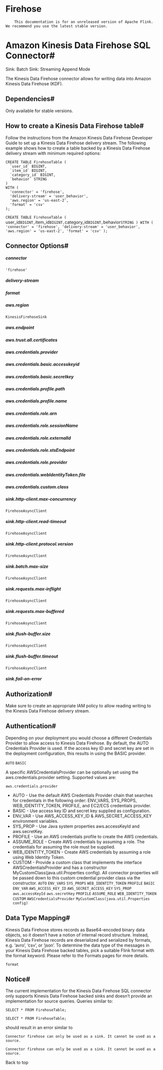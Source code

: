 # Firehose


> 
        This documentation is for an unreleased version of Apache Flink. We recommend you use the latest stable version.
    


# Amazon Kinesis Data Firehose SQL Connector#



Sink: Batch
Sink: Streaming Append Mode


The Kinesis Data Firehose connector allows for writing data into Amazon Kinesis Data Firehose (KDF).


## Dependencies#


Only available for stable versions.


## How to create a Kinesis Data Firehose table#


Follow the instructions from the Amazon Kinesis Data Firehose Developer Guide to set up a Kinesis Data Firehose delivery stream.
The following example shows how to create a table backed by a Kinesis Data Firehose delivery stream with minimum required options:


```
CREATE TABLE FirehoseTable (
  `user_id` BIGINT,
  `item_id` BIGINT,
  `category_id` BIGINT,
  `behavior` STRING
)
WITH (
  'connector' = 'firehose',
  'delivery-stream' = 'user_behavior',
  'aws.region' = 'us-east-2',
  'format' = 'csv'
);

```

`CREATE TABLE FirehoseTable (
  `user_id` BIGINT,
  `item_id` BIGINT,
  `category_id` BIGINT,
  `behavior` STRING
)
WITH (
  'connector' = 'firehose',
  'delivery-stream' = 'user_behavior',
  'aws.region' = 'us-east-2',
  'format' = 'csv'
);
`

## Connector Options#


##### connector

`'firehose'`

##### delivery-stream


##### format


##### aws.region

`KinesisFirehoseSink`

##### aws.endpoint


##### aws.trust.all.certificates


##### aws.credentials.provider


##### aws.credentials.basic.accesskeyid


##### aws.credentials.basic.secretkey


##### aws.credentials.profile.path


##### aws.credentials.profile.name


##### aws.credentials.role.arn


##### aws.credentials.role.sessionName


##### aws.credentials.role.externalId


##### aws.credentials.role.stsEndpoint


##### aws.credentials.role.provider


##### aws.credentials.webIdentityToken.file


##### aws.credentials.custom.class


##### sink.http-client.max-concurrency

`FirehoseAsyncClient`

##### sink.http-client.read-timeout

`FirehoseAsyncClient`

##### sink.http-client.protocol.version

`FirehoseAsyncClient`

##### sink.batch.max-size

`FirehoseAsyncClient`

##### sink.requests.max-inflight

`FirehoseAsyncClient`

##### sink.requests.max-buffered

`FirehoseAsyncClient`

##### sink.flush-buffer.size

`FirehoseAsyncClient`

##### sink.flush-buffer.timeout

`FirehoseAsyncClient`

##### sink.fail-on-error


## Authorization#


Make sure to create an appropriate IAM policy to allow reading writing to the Kinesis Data Firehose delivery stream.


## Authentication#


Depending on your deployment you would choose a different Credentials Provider to allow access to Kinesis Data Firehose.
By default, the AUTO Credentials Provider is used.
If the access key ID and secret key are set in the deployment configuration, this results in using the BASIC provider.

`AUTO`
`BASIC`

A specific AWSCredentialsProvider can be optionally set using the aws.credentials.provider setting.
Supported values are:

`aws.credentials.provider`
* AUTO - Use the default AWS Credentials Provider chain that searches for credentials in the following order: ENV_VARS, SYS_PROPS, WEB_IDENTITY_TOKEN, PROFILE, and EC2/ECS credentials provider.
* BASIC - Use access key ID and secret key supplied as configuration.
* ENV_VAR - Use AWS_ACCESS_KEY_ID & AWS_SECRET_ACCESS_KEY environment variables.
* SYS_PROP - Use Java system properties aws.accessKeyId and aws.secretKey.
* PROFILE - Use an AWS credentials profile to create the AWS credentials.
* ASSUME_ROLE - Create AWS credentials by assuming a role. The credentials for assuming the role must be supplied.
* WEB_IDENTITY_TOKEN - Create AWS credentials by assuming a role using Web Identity Token.
* CUSTOM - Provide a custom class that implements the interface AWSCredentialsProvider and has a constructor MyCustomClass(java.util.Properties config). All connector properties will be passed down to this custom
credential provider class via the constructor.
`AUTO`
`ENV_VARS`
`SYS_PROPS`
`WEB_IDENTITY_TOKEN`
`PROFILE`
`BASIC`
`ENV_VAR`
`AWS_ACCESS_KEY_ID`
`AWS_SECRET_ACCESS_KEY`
`SYS_PROP`
`aws.accessKeyId`
`aws.secretKey`
`PROFILE`
`ASSUME_ROLE`
`WEB_IDENTITY_TOKEN`
`CUSTOM`
`AWSCredentialsProvider`
`MyCustomClass(java.util.Properties config)`

## Data Type Mapping#


Kinesis Data Firehose stores records as Base64-encoded binary data objects, so it doesn’t have a notion of internal record structure.
Instead, Kinesis Data Firehose records are deserialized and serialized by formats, e.g. ‘avro’, ‘csv’, or ‘json’.
To determine the data type of the messages in your Kinesis Data Firehose backed tables, pick a suitable Flink format with the format keyword.
Please refer to the Formats pages for more details.

`format`

## Notice#


The current implementation for the Kinesis Data Firehose SQL connector only supports Kinesis Data Firehose backed sinks and doesn’t provide an implementation for source queries.
Queries similar to:


```
SELECT * FROM FirehoseTable;

```

`SELECT * FROM FirehoseTable;
`

should result in an error similar to


```
Connector firehose can only be used as a sink. It cannot be used as a source.

```

`Connector firehose can only be used as a sink. It cannot be used as a source.
`

 Back to top
